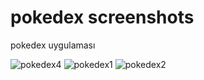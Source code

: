 # pokedex screenshots
pokedex uygulaması

![pokedex4](https://user-images.githubusercontent.com/83313115/118339978-1e31e000-b523-11eb-8498-c64d55d1bbfd.jpeg)
![pokedex1](https://user-images.githubusercontent.com/83313115/118339980-20943a00-b523-11eb-96e6-c0ed7ed3ca30.jpeg)
![pokedex2](https://user-images.githubusercontent.com/83313115/118339982-21c56700-b523-11eb-8f0b-9251c0e02976.jpeg)
